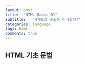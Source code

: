 ```yaml
---
layout: post
title:  "HTML Basic 01"
subtitle:   "HTML의 구조는 어떠할까?"
categories: language
tags: html
comments: true
---
```


## HTML 기초 문법


